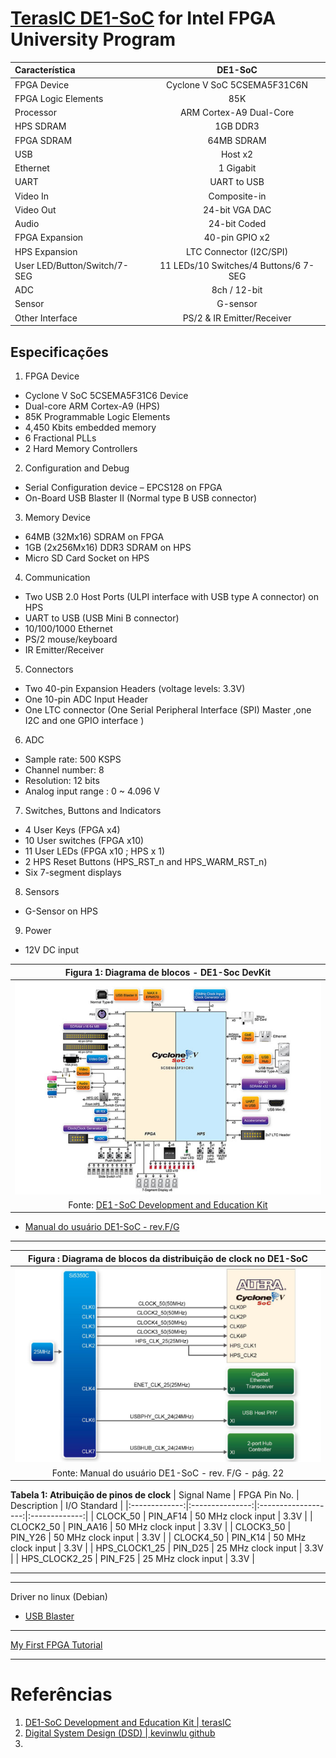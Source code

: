 


# [TerasIC DE1-SoC](https://www.terasic.com.tw/cgi-bin/page/archive.pl?Language=English&No=836) for Intel FPGA University Program

| Característica | DE1-SoC |
|:---------------|:-------:|
| FPGA Device     | Cyclone V SoC 5CSEMA5F31C6N |
| FPGA Logic Elements | 85K |
| Processor | ARM Cortex-A9 Dual-Core |
| HPS SDRAM | 1GB DDR3 |
| FPGA SDRAM |64MB SDRAM|
| USB | Host x2|
| Ethernet | 1 Gigabit |
| UART | UART to USB |
| Video In | Composite-in |
| Video Out | 24-bit VGA DAC |
| Audio | 24-bit Coded |
| FPGA Expansion | 40-pin GPIO x2 |
| HPS Expansion | LTC Connector (I2C/SPI) |
| User LED/Button/Switch/7-SEG | 11 LEDs/10 Switches/4 Buttons/6 7-SEG |
| ADC | 8ch / 12-bit |
| Sensor | G-sensor |
| Other Interface | PS/2 & IR Emitter/Receiver |


## Especificações

1. FPGA Device
  - Cyclone V SoC 5CSEMA5F31C6 Device
  - Dual-core ARM Cortex-A9 (HPS)
  - 85K Programmable Logic Elements
  - 4,450 Kbits embedded memory
  - 6 Fractional PLLs
  - 2 Hard Memory Controllers
2. Configuration and Debug
  - Serial Configuration device – EPCS128 on FPGA
  - On-Board USB Blaster II (Normal type B USB connector)
3. Memory Device
  - 64MB (32Mx16) SDRAM on FPGA
  - 1GB (2x256Mx16) DDR3 SDRAM on HPS
  - Micro SD Card Socket on HPS
4. Communication
  - Two USB 2.0 Host Ports (ULPI interface with USB type A connector) on HPS
  - UART to USB (USB Mini B connector)
  - 10/100/1000 Ethernet
  - PS/2 mouse/keyboard
  - IR Emitter/Receiver
5. Connectors
  - Two 40-pin Expansion Headers (voltage levels: 3.3V)
  - One 10-pin ADC Input Header
  - One LTC connector (One Serial Peripheral Interface (SPI) Master ,one I2C and one GPIO interface )
6. ADC
  - Sample rate: 500 KSPS
  - Channel number: 8
  - Resolution: 12 bits
  - Analog input range : 0 ~ 4.096 V
7. Switches, Buttons and Indicators
  - 4 User Keys (FPGA x4)
  - 10 User switches (FPGA x10)
  - 11 User LEDs (FPGA x10 ; HPS x 1)
  - 2 HPS Reset Buttons (HPS_RST_n and HPS_WARM_RST_n)
  - Six 7-segment displays
8. Sensors
  - G-Sensor on HPS
9. Power
  - 12V DC input

| Figura 1: Diagrama de blocos - DE1-Soc DevKit         |
|:-----------------------------------------------------:|
| ![blockDiagram](img/blockDiagram-DE1_SoC-DevKit.png)  |
| Fonte: [DE1-SoC Development and Education Kit](https://www.terasic.com.tw/cgi-bin/page/archive.pl?Language=English&CategoryNo=205&No=836&PartNo=2#heading) |


- [Manual do usuário DE1-SoC - rev.F/G](https://www.terasic.com.tw/cgi-bin/page/archive_download.pl?Language=English&No=836&FID=3a3708b0790bb9c721f94909c5ac96d6)

---

| Figura : Diagrama de blocos da distribuição de clock no DE1-SoC |
|:---------------------------------------------------------------:|
| ![diagramaBlocos_clockDistribution](img/blockDiagram-ClockDistribution_DE1-SoC.png) |
| Fonte: Manual do usuário DE1-SoC - rev. F/G - pág. 22           |

**Tabela 1: Atribuição de pinos de clock**
|  Signal Name  |  FPGA Pin No.   |  Description        | I/O Standard  |
|:-------------:|:---------------:|:-------------------:|:-------------:|
| CLOCK_50      | PIN_AF14        | 50 MHz clock input  | 3.3V          |
| CLOCK2_50     | PIN_AA16        | 50 MHz clock input  | 3.3V          |
| CLOCK3_50     | PIN_Y26         | 50 MHz clock input  | 3.3V          |
| CLOCK4_50     | PIN_K14         | 50 MHz clock input  | 3.3V          |
| HPS_CLOCK1_25 | PIN_D25         | 25 MHz clock input  | 3.3V          |
| HPS_CLOCK2_25 | PIN_F25         | 25 MHz clock input  | 3.3V          |

---


---



Driver no linux (Debian)
- [USB Blaster](https://www.rocketboards.org/foswiki/Documentation/UsingUSBBlasterUnderLinux)



---

[My First FPGA Tutorial](https://www.terasic.com.tw/cgi-bin/page/archive.pl?Language=English&CategoryNo=&No=658#contents)


---

# Referências

1. [DE1-SoC Development and Education Kit | terasIC](https://www.terasic.com.tw/cgi-bin/page/archive.pl?Language=English&CategoryNo=205&No=836&PartNo=1#contents)
2. [Digital System Design (DSD) | kevinwlu github](https://github.com/kevinwlu/dsd)
3.
